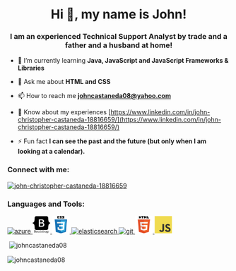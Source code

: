 <h1 align="center">Hi 👋, my name is John!</h1>
<h3 align="center">I am an experienced Technical Support Analyst by trade and a father and a husband at home!</h3>

- 🌱 I’m currently learning **Java, JavaScript and JavaScript Frameworks & Libraries**

- 💬 Ask me about **HTML and CSS**

- 📫 How to reach me **johncastaneda08@yahoo.com**

- 📄 Know about my experiences [https://www.linkedin.com/in/john-christopher-castaneda-18816659/](https://www.linkedin.com/in/john-christopher-castaneda-18816659/)

- ⚡ Fun fact **I can see the past and the future (but only when I am looking at a calendar).**

<h3 align="left">Connect with me:</h3>
<p align="left">
<a href="https://linkedin.com/in/john-christopher-castaneda-18816659" target="blank"><img align="center" src="https://raw.githubusercontent.com/rahuldkjain/github-profile-readme-generator/master/src/images/icons/Social/linked-in-alt.svg" alt="john-christopher-castaneda-18816659" height="30" width="40" /></a>
</p>

<h3 align="left">Languages and Tools:</h3>
<p align="left"> <a href="https://azure.microsoft.com/en-in/" target="_blank" rel="noreferrer"> <img src="https://www.vectorlogo.zone/logos/microsoft_azure/microsoft_azure-icon.svg" alt="azure" width="40" height="40"/> </a> <a href="https://getbootstrap.com" target="_blank" rel="noreferrer"> <img src="https://raw.githubusercontent.com/devicons/devicon/master/icons/bootstrap/bootstrap-plain-wordmark.svg" alt="bootstrap" width="40" height="40"/> </a> <a href="https://www.w3schools.com/css/" target="_blank" rel="noreferrer"> <img src="https://raw.githubusercontent.com/devicons/devicon/master/icons/css3/css3-original-wordmark.svg" alt="css3" width="40" height="40"/> </a> <a href="https://www.elastic.co" target="_blank" rel="noreferrer"> <img src="https://www.vectorlogo.zone/logos/elastic/elastic-icon.svg" alt="elasticsearch" width="40" height="40"/> </a> <a href="https://git-scm.com/" target="_blank" rel="noreferrer"> <img src="https://www.vectorlogo.zone/logos/git-scm/git-scm-icon.svg" alt="git" width="40" height="40"/> </a> <a href="https://www.w3.org/html/" target="_blank" rel="noreferrer"> <img src="https://raw.githubusercontent.com/devicons/devicon/master/icons/html5/html5-original-wordmark.svg" alt="html5" width="40" height="40"/> </a> <a href="https://developer.mozilla.org/en-US/docs/Web/JavaScript" target="_blank" rel="noreferrer"> <img src="https://raw.githubusercontent.com/devicons/devicon/master/icons/javascript/javascript-original.svg" alt="javascript" width="40" height="40"/> </a> </p>

<p>&nbsp;<img align="center" src="https://github-readme-stats.vercel.app/api?username=johncastaneda08&show_icons=true&locale=en" alt="johncastaneda08" /></p>

<p><img align="center" src="https://github-readme-streak-stats.herokuapp.com/?user=johncastaneda08&" alt="johncastaneda08" /></p>

